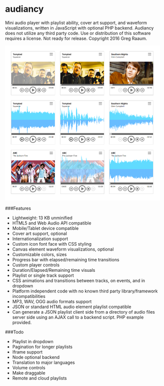 # audiancy

Mini audio player with playlist ability, cover art support,  and waveform visualizations, written in JavaScript with optional PHP backend.  Audiancy does not utilize any third party code. Use or distribution of this software requires a license.  Not ready for release. Copyright 2016 Greg Raaum. 

![](screenshots/player.png)

###Features 
- Lightweight: 13 KB unminified
- HTML5 and Web Audio API compatible
- Mobile/Tablet device compatible
- Cover art support, optional
- Internationalization support
- Custom icon font face with CSS styling
- Canvas element waveform visualizations, optional
- Customizable colors, sizes
- Progress bar with elapsed/remaining time transitions
- Custom player controls
- Duration/Elapsed/Remaining time visuals
- Playlist or single track support
- CSS animations and transitions between tracks, on events, and in dropdown
- Platform independent code with no known third party library/framework incompatibilities
- MP3, WAV, OGG audio formats support
- JSON or standard HTML audio element playlist compatible
- Can generate a JSON playlist client side from a directory of audio files server side using an AJAX call to a backend script.  PHP example provided.

###Todo
- Playlist in dropdown
- Pagination for longer playlists
- Iframe support
- Node optional backend
- Translation to major languages
- Volume controls
- Make draggable
- Remote and cloud playlists
